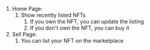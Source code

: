 1. Home Page:
    1. Show recently listed NFTs
        1. If you own the NFT, you can update the listing
        2. If you don't own the NFT, you can buy it
2. Sell Page:
    1. You can list your NFT on the marketplace
    
